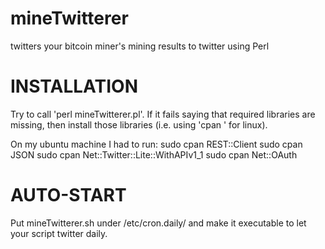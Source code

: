mineTwitterer
=============

twitters your bitcoin miner's mining results to twitter using Perl

INSTALLATION
============

Try to call 'perl mineTwitterer.pl'. If it fails saying that required libraries are missing, then install those libraries (i.e. using 'cpan <LibraryName>' for linux).

On my ubuntu machine I had to run:
sudo cpan REST::Client
sudo cpan JSON
sudo cpan Net::Twitter::Lite::WithAPIv1_1
sudo cpan Net::OAuth

AUTO-START
==========

Put mineTwitterer.sh under /etc/cron.daily/ and make it executable to let your script twitter daily.
